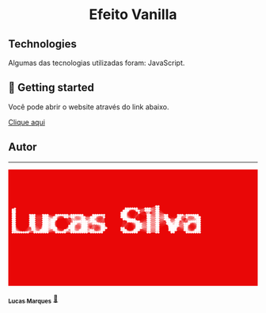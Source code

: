 

<h1 align="center">
   Efeito Vanilla
</h1>

## Technologies

Algumas das tecnologias utilizadas foram: JavaScript.

## 🔔 Getting started

Você pode abrir o website através do link abaixo.

<a href="https://efeito-vanilla-bho40b843-lucasm12.vercel.app/" target="" alt="">Clique aqui</a>
<!-- `https://techjuliana.github.io/EfeitoVanilla/` -->

 
## Autor
---
![img1](https://github.com/Lucasm12/Efeito-Vanilla/blob/master/img1.png)
<a href="https://www.linkedin.com/in/lucas-marques1204/">
 <!-- <img style="border-radius: 50%;" src="" width="100px;" alt=""/> -->
 <!-- <br /> -->
 <sub><b>Lucas Marques</b></sub></a>  <a href="https://www.linkedin.com/in/lucas-marques1204/" title="LinkedIn">🚀</a>



